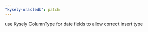 ```yaml
---
"kysely-oracledb": patch
---
```


use Kysely ColumnType for date fields to allow correct insert type
